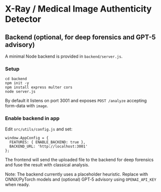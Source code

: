 # X-Ray / Medical Image Authenticity Detector

## Backend (optional, for deep forensics and GPT-5 advisory)

A minimal Node backend is provided in `backend/server.js`.

### Setup
```
cd backend
npm init -y
npm install express multer cors
node server.js
```
By default it listens on port 3001 and exposes `POST /analyze` accepting form-data with `image`.

### Enable backend in app
Edit `src/utils/config.js` and set:
```
window.AppConfig = {
  FEATURES: { ENABLE_BACKEND: true },
  BACKEND_URL: 'http://localhost:3001'
};
```

The frontend will send the uploaded file to the backend for deep forensics and fuse the result with classical analysis.

Note: The backend currently uses a placeholder heuristic. Replace with ONNX/PyTorch models and (optional) GPT‑5 advisory using `OPENAI_API_KEY` when ready.
